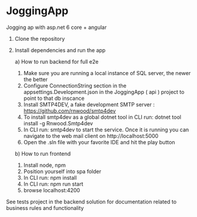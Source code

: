 # JoggingApp
Jogging ap with asp.net 6 core + angular 

1) Clone the repository

3) Install dependencies and run the app

   a) How to run backend for full e2e
    
     1) Make sure you are running a local instance of SQL server, the newer the better
     2) Configure ConnectionString section in the appsettings.Development.json in the JoggingApp ( api ) project to point to that db inscance
     3) Install SMTP4DEV, a fake development SMTP server : https://github.com/rnwood/smtp4dev
     4) To install smtp4dev as a global dotnet tool in CLI run: dotnet tool install -g Rnwood.Smtp4dev
     5) In CLI run: smtp4dev to start the service. Once it is running you can navigate to the web mail client on http://localhost:5000
     6) Open the .sln file with your favorite IDE and hit the play button
     
   b) How to run frontend
   
    1) Install node, npm
    2) Position yourself into spa folder
    3) In CLI run: npm install
    4) In CLI run: npm run start
    5) browse localhost:4200

See tests project in the backend solution for documentation related to business rules and functionality
